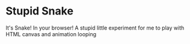 # Stupid Snake

It's Snake! In your browser! A stupid little experiment for me to play with HTML canvas and animation looping